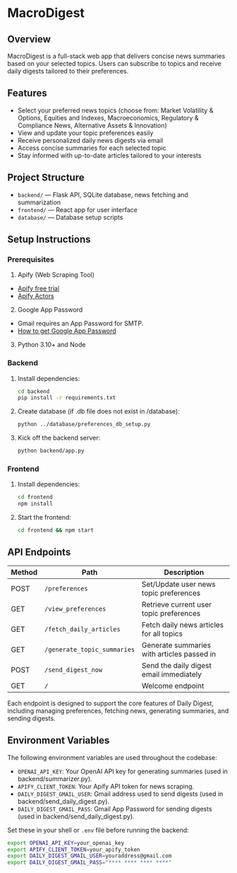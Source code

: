 # MacroDigest

## Overview
MacroDigest is a full-stack web app that delivers concise news summaries based on your selected topics. Users can subscribe to topics and receive daily digests tailored to their preferences.

## Features
- Select your preferred news topics (choose from: Market Volatility & Options, Equities and Indexes, Macroeconomics, Regulatory & Compliance News, Alternative Assets & Innovation)
- View and update your topic preferences easily
- Receive personalized daily news digests via email
- Access concise summaries for each selected topic
- Stay informed with up-to-date articles tailored to your interests

## Project Structure
- `backend/` — Flask API, SQLite database, news fetching and summarization
- `frontend/` — React app for user interface
- `database/` — Database setup scripts

## Setup Instructions

### Prerequisites
1. Apify (Web Scraping Tool)
- [Apify free trial](https://apify.com/pricing) 
- [Apify Actors](https://apify.com/store)
2. Google App Password
- Gmail requires an App Password for SMTP. 
- [How to get Google App Password](https://support.google.com/mail/answer/185833?hl=en)
3. Python 3.10+ and Node


### Backend
1. Install dependencies:
	```sh
	cd backend
	pip install -r requirements.txt
	```
2. Create database (if .db file does not exist in /database):
	```sh
	python ../database/preferences_db_setup.py
	```
3. Kick off the backend server:
	```sh
	python backend/app.py
	```

### Frontend
1. Install dependencies:
	```sh
	cd frontend
	npm install
	```
2. Start the frontend:
	```sh
	cd frontend && npm start
	```

## API Endpoints
| Method | Path                        | Description                                   |
|--------|-----------------------------|-----------------------------------------------|
| POST   | `/preferences`              | Set/Update user news topic preferences        |
| GET    | `/view_preferences`         | Retrieve current user topic preferences       |
| GET    | `/fetch_daily_articles`     | Fetch daily news articles for all topics      |
| GET    | `/generate_topic_summaries` | Generate summaries with articles passed in    |
| POST   | `/send_digest_now`          | Send the daily digest email immediately       |
| GET    | `/`                         | Welcome endpoint                              |

Each endpoint is designed to support the core features of Daily Digest, including managing preferences, fetching news, generating summaries, and sending digests.

## Environment Variables

The following environment variables are used throughout the codebase:

- `OPENAI_API_KEY`: Your OpenAI API key for generating summaries (used in backend/summarizer.py).
- `APIFY_CLIENT_TOKEN`: Your Apify API token for news scraping.
- `DAILY_DIGEST_GMAIL_USER`: Gmail address used to send digests (used in backend/send_daily_digest.py).
- `DAILY_DIGEST_GMAIL_PASS`: Gmail App Password for sending digests (used in backend/send_daily_digest.py).

Set these in your shell or `.env` file before running the backend:

```sh
export OPENAI_API_KEY=your_openai_key
export APIFY_CLIENT_TOKEN=your_apify_token
export DAILY_DIGEST_GMAIL_USER=youraddress@gmail.com
export DAILY_DIGEST_GMAIL_PASS="**** **** **** ****" 
```
